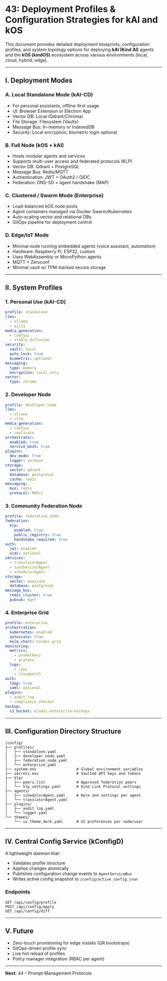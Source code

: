 # 43: Deployment Profiles & Configuration Strategies for kAI and kOS

This document provides detailed deployment blueprints, configuration profiles, and system topology options for deploying **kAI (Kind AI)** agents and the **kOS (kindOS)** ecosystem across various environments (local, cloud, hybrid, edge).

---

## I. Deployment Modes

### A. Local Standalone Mode (kAI-CD)

- For personal assistants, offline-first usage
- UI: Browser Extension or Electron App
- Vector DB: Local (Qdrant/Chroma)
- File Storage: Filesystem (Vaults)
- Message Bus: In-memory or IndexedDB
- Security: Local encryption, biometric login optional

### B. Full Node (kOS + kAI)

- Hosts modular agents and services
- Supports multi-user access and federated protocols (KLP)
- Vector DB: Qdrant + PostgreSQL
- Message Bus: Redis/MQTT
- Authentication: JWT + OAuth2 / OIDC
- Federation: DNS-SD + agent handshake (MAP)

### C. Clustered / Swarm Mode (Enterprise)

- Load-balanced kOS node pools
- Agent containers managed via Docker Swarm/Kubernetes
- Auto-scaling vector and relational DBs
- GitOps pipeline for deployment control

### D. Edge/IoT Mode

- Minimal node running embedded agents (voice assistant, automation)
- Hardware: Raspberry Pi, ESP32, custom
- Uses WebAssembly or MicroPython agents
- MQTT + Zeroconf
- Minimal vault w/ TPM-backed secure storage

---

## II. System Profiles

### 1. Personal Use (kAI-CD)

```yaml
profile: standalone
llms:
  - ollama
  - a1111
media_generation:
  - comfyui
  - stable_diffusion
security:
  vault: local
  auto_lock: true
  biometric: optional
messaging:
  type: memory
  encryption: local_only
vector:
  type: chroma
```

### 2. Developer Node

```yaml
profile: developer_node
llms:
  - ollama
  - vllm
media_generation:
  - comfyui
  - replicate
orchestrator:
  enabled: true
  service_mesh: true
plugins:
  dev_mode: true
  logger: verbose
storage:
  vector: qdrant
  database: postgresql
  cache: redis
messaging:
  bus: redis
  protocol: MAPv1
```

### 3. Community Federation Node

```yaml
profile: federation_node
federation:
  klp:
    enabled: true
    public_registry: true
    handshake_required: true
auth:
  jwt: enabled
  oidc: optional
services:
  - translatorAgent
  - synthesizerAgent
  - schedulerAgent
storage:
  vector: weaviate
  database: postgresql
message_bus:
  redis_cluster: true
  pubsub: mqtt
```

### 4. Enterprise Grid

```yaml
profile: enterprise
orchestration:
  kubernetes: enabled
  autoscale: true
  helm_chart: kindos-grid
monitoring:
  metrics:
    - prometheus
    - grafana
  logs:
    - loki
    - cloudwatch
auth:
  ldap: true
  saml: optional
plugins:
  - audit_log
  - compliance_checker
backup:
  s3_bucket: kindai-enterprise-backups
```

---

## III. Configuration Directory Structure

```text
/config/
├── profiles/
│   ├── standalone.yaml
│   ├── developer_node.yaml
│   ├── federation_node.yaml
│   └── enterprise.yaml
├── system.env                  # Global environment variables
├── secrets.env                 # Vaulted API keys and tokens
├── klp/
│   ├── peers.list              # Approved federation peers
│   └── klp_settings.yaml       # Kind Link Protocol settings
├── agents/
│   ├── schedulerAgent.yaml     # Role and settings per agent
│   └── translatorAgent.yaml
├── plugins/
│   ├── audit_log.yaml
│   └── logger.yaml
└── themes/
    └── ui_theme_dark.yaml      # UI preferences per node/user
```

---

## IV. Central Config Service (kConfigD)

A lightweight daemon that:

- Validates profile structure
- Applies changes atomically
- Publishes configuration change events to `AgentServiceBus`
- Writes active config snapshot to `/config/active_config.json`

### Endpoints

```http
GET /api/config/profile
POST /api/config/apply
GET /api/config/diff
```

---

## V. Future

- Zero-touch provisioning for edge installs (QR bootstraps)
- GitOps-driven profile sync
- Live hot reload of profiles
- Policy manager integration (RBAC per agent)

---

**Next:** 44 – Prompt Management Protocols

